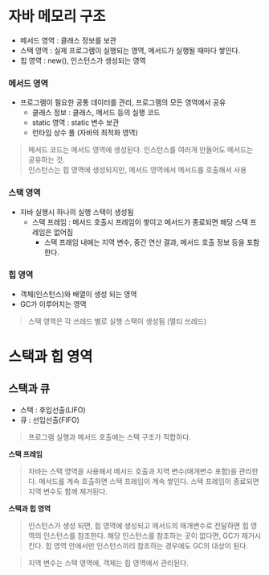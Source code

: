 # 자바 메모리 구조
- 메서드 영역 : 클래스 정보를 보관
- 스택 영역 : 실제 프로그램이 실행되는 영역, 메서드가 실행될 때마다 쌓인다.
- 힙 영역 : new(), 인스턴스가 생성되는 영역

### 메서드 영역
- 프로그램이 필요한 공통 데이터를 관리, 프로그램의 모든 영역에서 공유
  - 클래스 정보 : 클래스, 메서드 등의 실행 코드
  - static 영역 : static 변수 보관
  - 런타임 상수 풀 (자바의 최적화 영역)

> 메서드 코드는 메서드 영역에 생성된다. 인스턴스를 여러개 만들어도 메서드는 공유하는 것.  
> 인스턴스는 힙 영역에 생성되지만, 메서드 영역에서 메서드를 호출해서 사용

### 스택 영역
- 자바 실행시 하나의 실행 스택이 생성됨
  - 스택 프레임 : 메서드 호출시 프레임이 쌓이고 메서드가 종료되면 해당 스택 프레임은 없어짐
    - 스택 프래임 내에는 지역 변수, 중간 연산 결과, 메서드 호출 정보 등을 포함한다.

### 힙 영역
- 객체(인스턴스)와 배열이 생성 되는 영역
- GC가 이루어지는 영역

> 스택 영역은 각 쓰레드 별로 실행 스택이 생성됨 (멀티 쓰레드)


# 스택과 힙 영역
## 스택과 큐
- 스택 : 후입선출(LIFO)
- 큐 : 선입선출(FIFO)

> 프로그램 실행과 메서드 호출에는 스택 구조가 적합하다.

**스택 프레임**  
> 자바는 스택 영역을 사용해서 메서드 호출과 지역 변수(매개변수 포함)을 관리한다.
> 메서드를 계속 호출하면 스택 프레임이 계속 쌓인다.
> 스택 프레임이 종료되면 지역 변수도 함께 제거된다.

**스택과 힙 영역**
> 인스턴스가 생성 되면, 힙 영역에 생성되고
> 메서드의 매개변수로 전달하면 힙 영역의 인스턴스를 참조한다.
> 해당 인스턴스를 참조하는 곳이 없다면, GC가 제거시킨다.
> 힙 영역 안에서만 인스턴스끼리 참조하는 경우에도 GC의 대상이 된다.

> 지역 변수는 스택 영역에, 객체는 힙 영역에서 관리된다.


